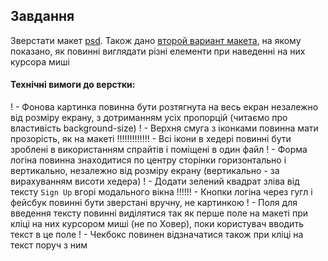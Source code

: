 ## Завдання

Зверстати макет [psd](Journey.psd). 
Також дано [второй вариант макета](Journey_Hover.psd), на якому показано, як повинні виглядати різні елементи при наведенні на них курсора миші

#### Технічні вимоги до верстки:
! - Фонова картинка повинна бути розтягнута на весь екран незалежно від розміру екрану, з дотриманням усіх пропорцій (читаємо про властивість background-size)
! - Верхня смуга з іконками повинна мати прозорість, як на макеті
!!!!!!!!!!!!! - Всі ікони в хедері повинні бути зроблені в використанням спрайтів і поміщені в один файл
! - Форма логіна повинна знаходитися по центру сторінки горизонтально і вертикально, незалежно від розміру екрану (вертикально - за вирахуванням висоти хедера)
! - Додати зелений квадрат зліва від тексту `Sign Up` вгорі модального вікна
!!!!!! - Кнопки логіна через гугл і фейсбук повинні бути зверстані вручну, не картинкою
! - Поля для введення тексту повинні виділятися так як перше поле на макеті при кліці на них курсором миші (не по Ховер), поки користувач вводить текст в це поле
! - Чекбокс повинен відзначатися також при кліці на текст поруч з ним